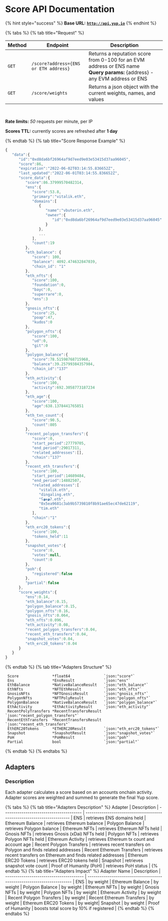 # Score API Documentation

{% hint style="success" %}
**Base URL:** [**`http://api.yup.io`**](http://api.yup.io)
{% endhint %}

{% tabs %}
{% tab title="Request" %}

| Method | Endpoint                                | Description                                                             |
|--------|-----------------------------------------|-------------------------------------------------------------------------|
| `GET`  | `/score?address={ENS or ETH address}`   |  Returns a reputation score from 0-100 for an EVM address or ENS name <br>  **Query params:** {address} - any EVM address or ENS  |
| `GET`  | `/score/weights`                        |  Returns a json object with the current weights, names, and values        |

&nbsp;

**Rate limits:** *50* requests per minute, per IP

**Scores TTL:** currently scores are refreshed after **1 day**

{% endtab %}
{% tab title="Score Response Example" %}

```javascript
{
   "data":{
      "id":"0xd8da6bf26964af9d7eed9e03e53415d37aa96045",
      "score":86,
      "expiration":"2022-06-02T03:14:55.836652Z",
      "last_updated":"2022-06-01T03:14:55.836652Z",
      "score_data":{
         "score":86.37999570482314,
         "ens":{
            "score":53.8,
            "primary":"vitalik.eth",
            "domains":[
               {
                  "name":"vbuterin.eth",
                  "owner":{
                     "id":"0xd8da6bf26964af9d7eed9e03e53415d37aa96045"
                  }
               },
               ...
            ],
            "count":19
         },
         "eth_balance": {
            "score": 100,
            "balance": 4092.474632847039,
            "chain_id": "1"
         },
         "eth_nfts":{
            "score":100,
            "foundation":0,
            "bayc":0,
            "superrare":0,
            "ens":3
         },
         "gnosis_nfts":{
            "score":25,
            "poap":47,
            "kudos":0
         },
         "polygon_nfts":{
            "score":100,
            "ud":0,
            "git":0
         },
         "polygon_balance":{
            "score":78.51598768715968,
            "balance":39.25799384357984,
            "chain_id":"137"
         },
         "eth_activity":{
            "score":100,
            "activity":692.3058773187234
         },
         "eth_age":{
            "score":100,
            "age":638.1378441765851
         },
         "eth_txn_count":{
            "score":90.5,
            "count":805
         },
         "recent_polygon_transfers":{
            "score":0,
            "start_period":27779705,
            "end_period":29017311,
            "related_addresses":[],
            "chain":"137"
         },
         "recent_eth_transfers":{
            "score":100,
            "start_period":14689484,
            "end_period":14882507,
            "related_addresses":[
               "vitalik.eth",
               "dingaling.eth",
               "ʕ◕ᴥ◕ʔ.eth",
               "0x5ea9681c3ab9b5739810f8b91ae65ec47de62119",
               "tim.eth"
            ],
            "chain":"1"
         },
         "eth_erc20_tokens":{
            "score":100,
            "tokens_held":11
         },
         "snapshot_votes":{
            "score":0,
            "votes":null,
            "count":0
         },
         "poh":{
            "registered":false
         },
         "partial":false
      },
      "score_weights":{
         "ens":0.14,
         "eth_balance":0.15,
         "polygon_balance":0.15,
         "polygon_nfts":0.16,
         "gnosis_nfts":0.064,
         "eth_nfts":0.096,
         "eth_activity":0.08,
         "recent_polygon_transfers":0.04,
         "recent_eth_transfers":0.04,
         "snapshot_votes":0.04,
         "eth_erc20_tokens":0.04
      }
   }
}
```

{% endtab %}
{% tab title="Adapters Structure" %}

```plain
 Score               *float64               `json:"score"`
 Ens                 *EnsResult             `json:"ens"`
 EthBalance          *NativeBalanceResult   `json:"eth_balance"`
 EthNfts             *NFTEthResult          `json:"eth_nfts"`
 GnosisNFts          *NFTGnosisResult       `json:"gnosis_nfts"`
 PolygonNfts         *NFTPolyResult         `json:"polygon_nfts"`
 PolygonBalance      *NativeBalanceResult   `json:"polygon_balance"`
 EthActivity         *EthActivityResult     `json:"eth_activity"`
 RecentPolyTransfers *RecentTransfersResult `json:"recent_polygon_transfers"`
 RecentEthTransfers  *RecentTransfersResult `json:"recent_eth_transfers"`
 EthERC20Tokens      *ETHERC20Result        `json:"eth_erc20_tokens"`
 Snapshot            *SnapshotResult        `json:"snapshot_votes"`
 PoH                 *PoHResult             `json:"poh"`
 Partial             bool                   `json:"partial"`
```

{% endtab %}
{% endtabs %}

## Adapters

### Description

Each adapter calculates a score based on an accounts onchain activity. Adapter scores are weighted and summed to generate the final Yup score.

{% tabs %}
{% tab title="Adapters Description" %}
Adapter                             | Description                                                            |
 --------------------------------------- | ---------------------------------------------------------------------- |
ENS  |  retrieves ENS domains held |
Ethereum Balance   |  retrieves Ethereum balance |
Polygon Balance  |  retrieves Polygon balance |
Ethereum NFTs   |  retrieves Ethereum NFTs held |
Gnosis NFTs   | retrieves Gnosis (xDai) NFTs held |
Polygon NFTs |  retrieves Polygon NFTs held |
Ethereum Activity |  retrieves Ethereum tx count and account age |
Recent Polygon Transfers |  retrieves recent transfers on Polygon and finds related addresses |
Recent Ethereum Transfers | retrieves recent transfers on Ethereum and finds related addresses  |
Ethereum ERC20 Tokens | retrieves ERC20 tokens held  |
Snapshot  | retrieves snapshot vote count |
Proof of Humanity (PoH) |  retrieves PoH status  |
{% endtab %}
{% tab title="Adapters Impact" %}
Adapter Name                             | Description                                                            |
 --------------------------------------- | ---------------------------------------------------------------------- |
ENS  |  by weight |
Ethereum Balance   |  by weight |
Polygon Balance  |   by weight |
Ethereum NFTs   |   by weight |
Gnosis NFTs   | by weight  |
Polygon NFTs |  by weight  |
Ethereum Activity |  by weight |
Recent Polygon Transfers |   by weight |
Recent Ethereum Transfers | by weight |
Ethereum ERC20 Tokens |  by weight|
Snapshot  |  by weight  |
Proof of Humanity |  boosts total score by 10% if registered |
{% endtab %}
{% endtabs %}
